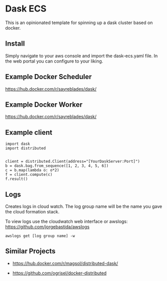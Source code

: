 # Dask ECS

This is an opinionated template for spinning up a dask cluster based on docker.


## Install

Simply navigate to your aws console and import the dask-ecs.yaml file.  In the web portal you can configure to your liking.


## Example Docker Scheduler

https://hub.docker.com/r/sayreblades/dask/


## Example Docker Worker

https://hub.docker.com/r/sayreblades/dask/


## Example client

```
import dask
import distributed


client = distributed.Client(address="[YourDaskServer:Port]")
b = dask.bag.from_sequence([1, 2, 3, 4, 5, 6])
c = b.map(lambda o: o*2)
f = client.compute(c)
f.result()
```

## Logs

Creates logs in cloud watch.  The log group name will be the name you gave the cloud formation stack.

To view logs use the cloudwatch web interface or awslogs: https://github.com/jorgebastida/awslogs

```
awslogs get [log group name] -w
```

## Similar Projects

- https://hub.docker.com/r/magsol/distributed-dask/

- https://github.com/ogrisel/docker-distributed
